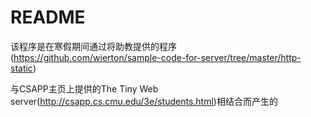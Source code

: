 # README

该程序是在寒假期间通过将助教提供的程序(https://github.com/wierton/sample-code-for-server/tree/master/http-static)

与CSAPP主页上提供的The Tiny Web server(http://csapp.cs.cmu.edu/3e/students.html)相结合而产生的
